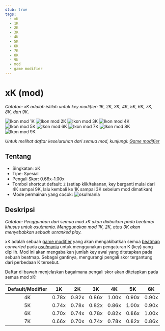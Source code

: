 ```yaml
---
stub: true
tags:
  - xK
  - 1K
  - 2K
  - 3K
  - 4K
  - 5K
  - 6K
  - 7K
  - 8K
  - 9K
  - mod
  - game modifier
---
```


# xK (mod)

*Catatan: xK adalah istilah untuk key modifier: 1K, 2K, 3K, 4K, 5K, 6K, 7K, 8K, dan 9K.*

![Ikon mod 1K](/wiki/shared/mods/1K.png "Ikon mod 1K") ![Ikon mod 2K](/wiki/shared/mods/2K.png "Ikon mod 2K") ![Ikon mod 3K](/wiki/shared/mods/3K.png "Ikon mod 3K") ![Ikon mod 4K](/wiki/shared/mods/4K.png "Ikon mod 4K") ![Ikon mod 5K](/wiki/shared/mods/5K.png "Ikon mod 5K") ![Ikon mod 6K](/wiki/shared/mods/6K.png "Ikon mod 6K") ![Ikon mod 7K](/wiki/shared/mods/7K.png "Ikon mod 7K") ![Ikon mod 8K](/wiki/shared/mods/8K.png "Ikon mod 8K") ![Ikon mod 9K](/wiki/shared/mods/9K.png "Ikon mod 9K")

*Untuk melihat daftar keseluruhan dari semua mod, kunjungi: [Game modifier](/wiki/Gameplay/Game_modifier)*

## Tentang

- Singkatan: xK
- Tipe: Spesial
- Pengali Skor: 0.66x–1.00x
- Tombol shortcut default: `Z` (setiap klik/tekanan, key berganti mulai dari 4K sampai 9K, lalu kembali ke 1K sampai 3K sebelum mod dimatikan)
- Mode permainan yang cocok: ![][osu!mania]

## Deskripsi

*Catatan: Penggunaan dari semua mod xK akan diabaikan pada beatmap khusus untuk osu!mania. Menggunakan mod 1K, 2K, atau 3K akan menyebabkan sebuah unranked play.*

xK adalah sebuah [game modifier](/wiki/Gameplay/Game_modifier) yang akan mengakibatkan semua [beatmap](/wiki/Beatmap) *converted* pada [osu!mania](/wiki/Game_mode/osu!mania) untuk menggunakan pengaturan K (key) yang dipilih. Mod ini akan mengabaikan jumlah key awal yang ditetapkan pada sebuah beatmap. Sebagai gantinya, mengurangi pengali skor tergantung dari perbedaan K tersebut. 

Daftar di bawah menjelaskan bagaimana pengali skor akan ditetapkan pada semua mod xK:

| Default/Modifier | 1K | 2K | 3K | 4K | 5K | 6K | 7K | 8K | 9K |
| :-: | :-: | :-: | :-: | :-: | :-: | :-: | :-: | :-: | :-: |
| 4K | 0.78x | 0.82x | 0.86x | 1.00x | 0.90x | 0.90x | 0.90x | 0.90x | 0.90x |
| 5K | 0.74x | 0.78x | 0.82x | 0.86x | 1.00x | 0.90x | 0.90x | 0.90x | 0.90x |
| 6K | 0.70x | 0.74x | 0.78x | 0.82x | 0.86x | 1.00x | 0.90x | 0.90x | 0.90x |
| 7K | 0.66x | 0.70x | 0.74x | 0.78x | 0.82x | 0.86x | 1.00x | 0.90x | 0.90x |

[osu!mania]: /wiki/shared/mode/mania.png "osu!mania"
